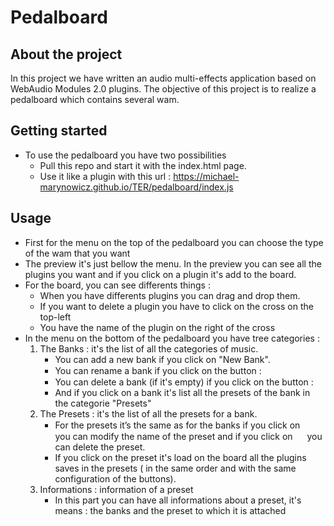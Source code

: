 # Pedalboard

**About the project**
---
In this project we have written an audio multi-effects application based on WebAudio Modules 2.0 plugins.
The objective of this project is to realize a pedalboard which contains several wam.


**Getting started**
---
  * To use the pedalboard you have two possibilities 
    * Pull this repo and start it with the index.html page.
    * Use it like a plugin with this url : https://michael-marynowicz.github.io/TER/pedalboard/index.js

**Usage**
---
  * First for the menu on the top of the pedalboard you can choose the type of the wam that you want
  * The preview it's just bellow the menu. In the preview you can see all the plugins you want and if you click on a plugin it's add to the board.
  * For the board, you can see differents things : 
      * When you have differents plugins you can drag and drop them.
      * If you want to delete a plugin you have to click on the cross on the top-left
      * You have the name of the plugin on the right of the cross
  * In the menu on the bottom of the pedalboard you have tree categories : 
      1. The Banks : 
       it's the list of all the categories of music. 
         - You can add a new bank if you click on "New Bank".
         - You can rename a bank if you click on the button : <img src="https://michael-marynowicz.github.io/TER/pedalboard/Gui/assets/editButton.svg" width="15" height="15">
         - You can delete a bank (if it's empty) if you click on the button : <img src="https://michael-marynowicz.github.io/TER/pedalboard/Gui/assets/deleteButton.svg" width="15" height="15">
         - And if you click on a bank it's list all the presets of the bank in the categorie "Presets"
      2. The Presets :
       it's the list of all the presets for a bank. 
         - For the presets it’s the same as for the banks if you click on <img src="https://michael-marynowicz.github.io/TER/pedalboard/Gui/assets/editButton.svg" width="15" height="15"> you can modify the name of the preset and if you click on 
          <img src="https://michael-marynowicz.github.io/TER/pedalboard/Gui/assets/deleteButton.svg" width="15" height="15"> you can delete the preset.
         - If you click on the preset it's load on the board all the plugins saves in the presets ( in the same order and with the same configuration of the buttons).
      3. Informations : 
       information of a preset 
         - In this part you can have all informations about a preset, it's means : the banks and the preset to which it is attached   
          

    
           
      



